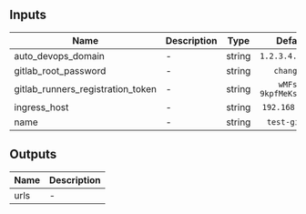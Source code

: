 ## Inputs

| Name | Description | Type | Default | Required |
|------|-------------|:----:|:-----:|:-----:|
| auto\_devops\_domain | - | string | `1.2.3.4.nip.io` | no |
| gitlab\_root\_password | - | string | `changeme` | no |
| gitlab\_runners\_registration\_token | - | string | `wMFs1-9kpfMeKsfKsNFQ` | no |
| ingress\_host | - | string | `192.168.2.146` | no |
| name | - | string | `test-gitlab` | no |

## Outputs

| Name | Description |
|------|-------------|
| urls | - |

